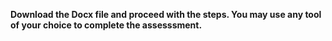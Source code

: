 **Download the Docx file and proceed with the steps. You may use any tool of your choice to complete the assesssment.**

